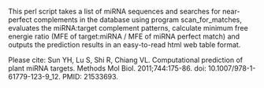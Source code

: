 This perl script takes a list of miRNA sequences and searches for near-perfect complements in the database using program scan_for_matches, evaluates the miRNA:target complement patterns, calculate minimum free energie ratio (MFE of target:miRNA / MFE of miRNA perfect match) and outputs the prediction results in an easy-to-read html web table format.

Please cite: Sun YH, Lu S, Shi R, Chiang VL. Computational prediction of plant miRNA targets. Methods Mol Biol. 2011;744:175-86. doi: 10.1007/978-1-61779-123-9_12. PMID: 21533693.

